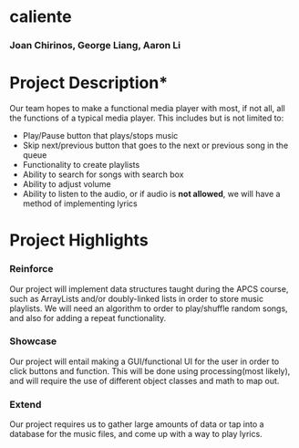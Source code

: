 # caliente

### Joan Chirinos, George Liang, Aaron Li

# Project Description*
Our team hopes to make a functional media player with most, if not all, all the functions of a typical media player. This includes but is not limited to:
* Play/Pause button that plays/stops music
* Skip next/previous button that goes to the next or previous song in the queue
* Functionality to create playlists
* Ability to search for songs with search box
* Ability to adjust volume
* Ability to listen to the audio, or if audio is **not allowed**, we will have a method of implementing lyrics

# Project Highlights

### Reinforce
Our project will implement data structures taught during the APCS course, such as ArrayLists and/or doubly-linked lists in order to store music playlists. We will need an algorithm to order to play/shuffle random songs, and also for adding a repeat functionality.

### Showcase
Our project will entail making a GUI/functional UI for the user in order to click buttons and function. This will be done using processing(most likely), and will require the use of different object classes and math to map out.

### Extend
Our project requires us to gather large amounts of data or tap into a database for the music files, and come up with a way to play lyrics. 

